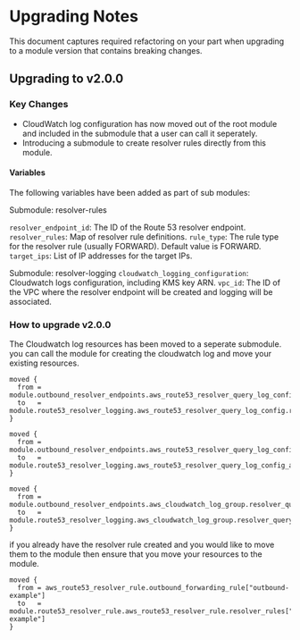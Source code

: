# Upgrading Notes

This document captures required refactoring on your part when upgrading to a module version that contains breaking changes.

## Upgrading to v2.0.0

### Key Changes

- CloudWatch log configuration has now moved out of the root module and included in the submodule that a user can call it seperately.
- Introducing a submodule to create resolver rules directly from this module.

#### Variables

The following variables have been added as part of sub modules:

Submodule: resolver-rules

`resolver_endpoint_id`: The ID of the Route 53 resolver endpoint.
`resolver_rules`: Map of resolver rule definitions.
`rule_type`: The rule type for the resolver rule (usually FORWARD). Default value is FORWARD.
`target_ips`: List of IP addresses for the target IPs.

Submodule: resolver-logging
`cloudwatch_logging_configuration`: Cloudwatch logs configuration, including KMS key ARN.
`vpc_id`: The ID of the VPC where the resolver endpoint will be created and logging will be associated.


### How to upgrade v2.0.0

The Cloudwatch log resources has been moved to a seperate submodule.
you can call the module for creating the cloudwatch log and move your existing resources.


```hcl
moved {
  from = module.outbound_resolver_endpoints.aws_route53_resolver_query_log_config.resolver_query_log_config_cloudwatch
  to   = module.route53_resolver_logging.aws_route53_resolver_query_log_config.resolver_query_log_config_cloudwatch[0]
}

moved {
  from = module.outbound_resolver_endpoints.aws_route53_resolver_query_log_config_association.resolver_query_config_cloudwatch_association
  to   = module.route53_resolver_logging.aws_route53_resolver_query_log_config_association.resolver_query_config_cloudwatch_association[0]
}

moved {
  from = module.outbound_resolver_endpoints.aws_cloudwatch_log_group.resolver_query_logs
  to   = module.route53_resolver_logging.aws_cloudwatch_log_group.resolver_query_logs[0]
}
```

if you already have the resolver rule created and you would like to move them to the module then ensure that you move your resources to the module.

```hcl
moved {
  from = aws_route53_resolver_rule.outbound_forwarding_rule["outbound-example"]
  to   = module.route53_resolver_rule.aws_route53_resolver_rule.resolver_rules["outbound-example"]
}
```